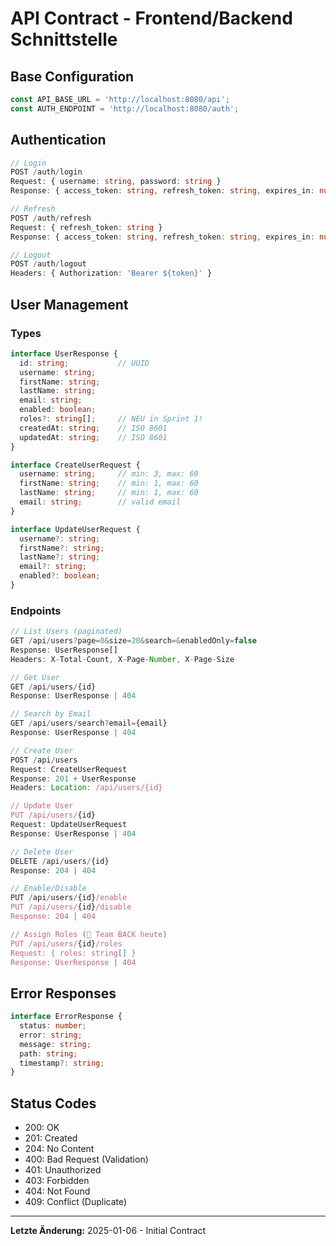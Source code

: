 # API Contract - Frontend/Backend Schnittstelle

## Base Configuration
```typescript
const API_BASE_URL = 'http://localhost:8080/api';
const AUTH_ENDPOINT = 'http://localhost:8080/auth';
```

## Authentication
```typescript
// Login
POST /auth/login
Request: { username: string, password: string }
Response: { access_token: string, refresh_token: string, expires_in: number }

// Refresh
POST /auth/refresh  
Request: { refresh_token: string }
Response: { access_token: string, refresh_token: string, expires_in: number }

// Logout
POST /auth/logout
Headers: { Authorization: 'Bearer ${token}' }
```

## User Management

### Types
```typescript
interface UserResponse {
  id: string;           // UUID
  username: string;
  firstName: string;
  lastName: string;
  email: string;
  enabled: boolean;
  roles?: string[];     // NEU in Sprint 1!
  createdAt: string;    // ISO 8601
  updatedAt: string;    // ISO 8601
}

interface CreateUserRequest {
  username: string;     // min: 3, max: 60
  firstName: string;    // min: 1, max: 60
  lastName: string;     // min: 1, max: 60
  email: string;        // valid email
}

interface UpdateUserRequest {
  username?: string;
  firstName?: string;
  lastName?: string;
  email?: string;
  enabled?: boolean;
}
```

### Endpoints
```typescript
// List Users (paginated)
GET /api/users?page=0&size=20&search=&enabledOnly=false
Response: UserResponse[]
Headers: X-Total-Count, X-Page-Number, X-Page-Size

// Get User
GET /api/users/{id}
Response: UserResponse | 404

// Search by Email
GET /api/users/search?email={email}
Response: UserResponse | 404

// Create User
POST /api/users
Request: CreateUserRequest
Response: 201 + UserResponse
Headers: Location: /api/users/{id}

// Update User  
PUT /api/users/{id}
Request: UpdateUserRequest
Response: UserResponse | 404

// Delete User
DELETE /api/users/{id}
Response: 204 | 404

// Enable/Disable
PUT /api/users/{id}/enable
PUT /api/users/{id}/disable
Response: 204 | 404

// Assign Roles (🚧 Team BACK heute)
PUT /api/users/{id}/roles
Request: { roles: string[] }
Response: UserResponse | 404
```

## Error Responses
```typescript
interface ErrorResponse {
  status: number;
  error: string;
  message: string;
  path: string;
  timestamp?: string;
}
```

## Status Codes
- 200: OK
- 201: Created
- 204: No Content  
- 400: Bad Request (Validation)
- 401: Unauthorized
- 403: Forbidden
- 404: Not Found
- 409: Conflict (Duplicate)

---

**Letzte Änderung:** 2025-01-06 - Initial Contract